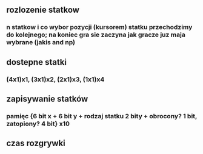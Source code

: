 ## rozlozenie statkow
### n statkow i co wybor pozycji (kursorem) statku przechodzimy do kolejnego; na koniec gra sie zaczyna jak gracze juz maja wybrane (jakis and np)

## dostepne statki
### (4x1)x1, (3x1)x2, (2x1)x3, (1x1)x4

## zapisywanie statków
### pamięc {6 bit x + 6 bit y + rodzaj statku 2 bity + obrocony? 1 bit, zatopiony? 4 bit} x10

## czas rozgrywki
